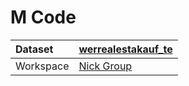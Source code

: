 



# M Code

|Dataset|[werrealestakauf_te](./../werrealestakauf_te.md)|
| :--- | :--- |
|Workspace|[Nick Group](../../Workspaces/Nick-Group.md)|

